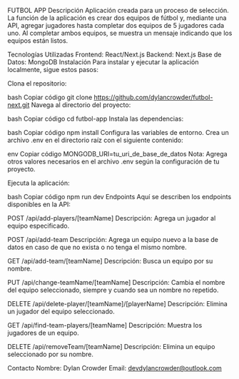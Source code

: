 FUTBOL APP
Descripción
Aplicación creada para un proceso de selección. La función de la aplicación es crear dos equipos de fútbol y, mediante una API, agregar jugadores hasta completar dos equipos de 5 jugadores cada uno. Al completar ambos equipos, se muestra un mensaje indicando que los equipos están listos.

Tecnologías Utilizadas
Frontend: React/Next.js
Backend: Next.js
Base de Datos: MongoDB
Instalación
Para instalar y ejecutar la aplicación localmente, sigue estos pasos:

Clona el repositorio:

bash
Copiar código
git clone https://github.com/dylancrowder/futbol-next.git
Navega al directorio del proyecto:

bash
Copiar código
cd futbol-app
Instala las dependencias:

bash
Copiar código
npm install
Configura las variables de entorno. Crea un archivo .env en el directorio raíz con el siguiente contenido:

env
Copiar código
MONGODB_URI=tu_uri_de_base_de_datos
Nota: Agrega otros valores necesarios en el archivo .env según la configuración de tu proyecto.

Ejecuta la aplicación:

bash
Copiar código
npm run dev
Endpoints
Aquí se describen los endpoints disponibles en la API:

POST /api/add-players/[teamName]
Descripción: Agrega un jugador al equipo especificado.

POST /api/add-team
Descripción: Agrega un equipo nuevo a la base de datos en caso de que no exista o no tenga el mismo nombre.

GET /api/add-team/[teamName]
Descripción: Busca un equipo por su nombre.

PUT /api/change-teamName/[teamName]
Descripción: Cambia el nombre del equipo seleccionado, siempre y cuando sea un nombre no repetido.

DELETE /api/delete-player/[teamName]/[playerName]
Descripción: Elimina un jugador del equipo seleccionado.

GET /api/find-team-players/[teamName]
Descripción: Muestra los jugadores de un equipo.

DELETE /api/removeTeam/[teamName]
Descripción: Elimina un equipo seleccionado por su nombre.

Contacto
Nombre: Dylan Crowder
Email: devdylancrowder@outlook.com